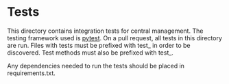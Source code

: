# Tests

This directory contains integration tests for central management. The testing framework used is [pytest](https://docs.pytest.org/en/latest/). On a pull request, all tests in this directory are run. Files with tests must be prefixed with test_ in order to be discovered. Test methods must also be prefixed with test_.

Any dependencies needed to run the tests should be placed in requirements.txt.